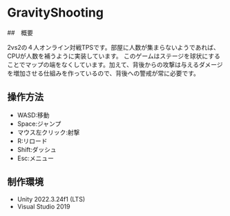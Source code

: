 # GravityShooting

##　概要

2vs2の４人オンライン対戦TPSです。部屋に人数が集まらないようであれば、CPUが人数を補うように実装しています。
このゲームはステージを球状にすることでマップの端をなくしています。加えて、背後からの攻撃は与えるダメージを増加させる仕組みを作っているので、背後への警戒が常に必要です。

## 操作方法

 - WASD:移動
 - Space:ジャンプ
 - マウス左クリック:射撃
 - R:リロード
 - Shift:ダッシュ
 - Esc:メニュー

## 制作環境

 - Unity 2022.3.24f1 (LTS)
 - Visual Studio 2019
